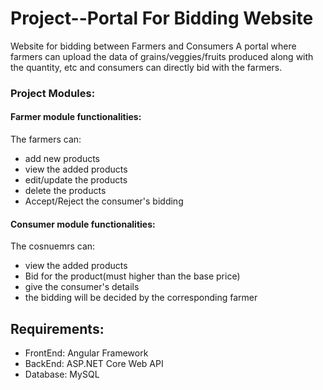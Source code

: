 # Project--Portal For Bidding Website
Website for bidding between Farmers and Consumers A portal where farmers can upload the data of grains/veggies/fruits produced along with the quantity, etc and consumers can directly bid with the farmers.

### Project Modules:
#### Farmer module functionalities:
The farmers can:
* add new products
* view the added products
* edit/update the products
* delete the products
* Accept/Reject the consumer's bidding
#### Consumer module functionalities:
The cosnuemrs can:
* view the added products
* Bid for the product(must higher than the base price)
* give the consumer's details
* the bidding will be decided by the corresponding farmer

## Requirements:
* FrontEnd: Angular Framework 
* BackEnd: ASP.NET Core Web API
* Database: MySQL 
